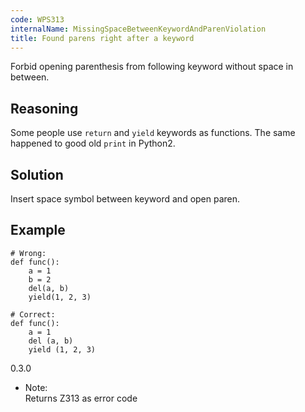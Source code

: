 ```yaml
---
code: WPS313
internalName: MissingSpaceBetweenKeywordAndParenViolation
title: Found parens right after a keyword
---
```


Forbid opening parenthesis from following keyword without space in
between.

## Reasoning
Some people use `return` and `yield` keywords as functions. The same
happened to good old `print` in Python2.

## Solution
Insert space symbol between keyword and open paren.

## Example

    # Wrong:
    def func():
        a = 1
        b = 2
        del(a, b)
        yield(1, 2, 3)
    
    # Correct:
    def func():
        a = 1
        del (a, b)
        yield (1, 2, 3)

<div class="versionadded">

0.3.0

</div>

  - Note:  
    Returns Z313 as error code